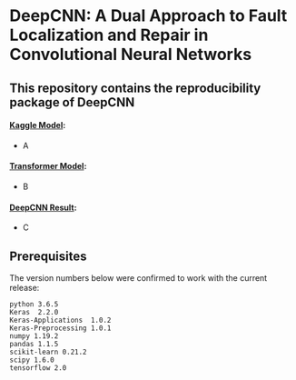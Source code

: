 # DeepCNN: A Dual Approach to Fault Localization and Repair in Convolutional Neural Networks


## This repository contains the reproducibility package of DeepCNN
#### [Kaggle Model](https://github.com/FSE2024paper/DeepCNN/tree/main/Kaggel%20Model): 
* A
#### [Transformer Model]():
* B
#### [DeepCNN Result]():
* C


## Prerequisites

The version numbers below were confirmed to work with the current release:

    python 3.6.5
    Keras  2.2.0
    Keras-Applications  1.0.2
    Keras-Preprocessing 1.0.1  
    numpy 1.19.2
    pandas 1.1.5
    scikit-learn 0.21.2
    scipy 1.6.0
    tensorflow 2.0


    






